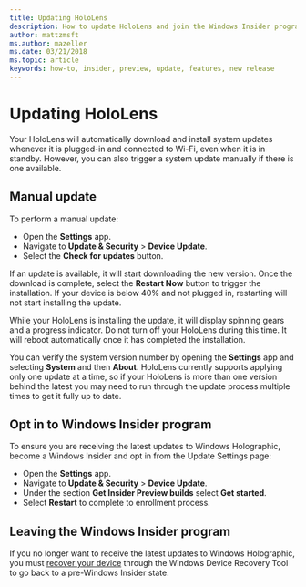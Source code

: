 ```yaml
---
title: Updating HoloLens
description: How to update HoloLens and join the Windows Insider program for preview builds.
author: mattzmsft
ms.author: mazeller
ms.date: 03/21/2018
ms.topic: article
keywords: how-to, insider, preview, update, features, new release
---
```




# Updating HoloLens

Your HoloLens will automatically download and install system updates whenever it is plugged-in and connected to Wi-Fi, even when it is in standby. However, you can also trigger a system update manually if there is one available.

## Manual update

To perform a manual update:
* Open the **Settings** app.
* Navigate to **Update & Security** > **Device Update**.
* Select the **Check for updates** button.

If an update is available, it will start downloading the new version. Once the download is complete, select the **Restart Now** button to trigger the installation. If your device is below 40% and not plugged in, restarting will not start installing the update.

While your HoloLens is installing the update, it will display spinning gears and a progress indicator. Do not turn off your HoloLens during this time. It will reboot automatically once it has completed the installation.

You can verify the system version number by opening the **Settings** app and selecting **System** and then **About**. HoloLens currently supports applying only one update at a time, so if your HoloLens is more than one version behind the latest you may need to run through the update process multiple times to get it fully up to date.

## Opt in to Windows Insider program

To ensure you are receiving the latest updates to Windows Holographic, become a Windows Insider and opt in from the Update Settings page:
* Open the **Settings** app.
* Navigate to **Update & Security** > **Device Update**.
* Under the section **Get Insider Preview builds** select **Get started**.
* Select **Restart** to complete to enrollment process.

## Leaving the Windows Insider program

If you no longer want to receive the latest updates to Windows Holographic, you must [recover your device](reset-or-recover-your-hololens.md#perform-a-full-device-recovery) through the Windows Device Recovery Tool to go back to a pre-Windows Insider state.
